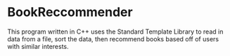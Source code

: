 # BookReccommender
This program written in C++ uses the Standard Template Library to read in data from a file, sort the data, then recommend books based off of users with similar interests. 
